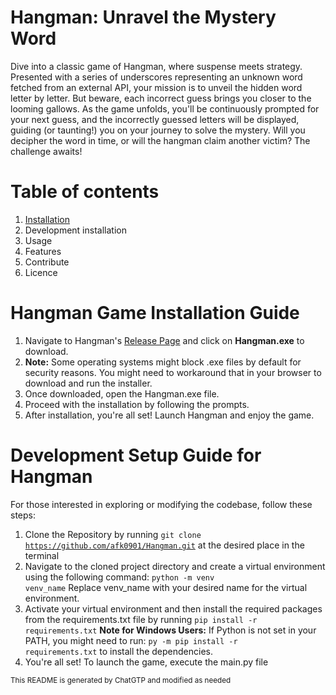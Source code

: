 # Hangman: Unravel the Mystery Word

Dive into a classic game of Hangman, where suspense meets strategy. 
Presented with a series of underscores representing an unknown word fetched from an external API, 
your mission is to unveil the hidden word letter by letter. 
But beware, each incorrect guess brings you closer to the looming gallows. 
As the game unfolds, you'll be continuously prompted for your next guess, and the 
incorrectly guessed letters will be displayed, guiding (or taunting!) you on your journey 
to solve the mystery. Will you decipher the word in time, or will the hangman claim another victim? The challenge awaits!


# Table of contents

1. <a href="#Hangman Game Installation Guide">Installation</a>
2. Development installation
3. Usage
4. Features
5. Contribute
6. Licence

# Hangman Game Installation Guide

1. Navigate to Hangman's [Release Page](https://github.com/afk0901/Hangman/releases/tag/Major) and click on <strong>Hangman.exe</strong> to download.
2. <b>Note:</b> Some operating systems might block .exe files by default for security reasons. You might need to workaround that in your browser to download and run the installer.
3. Once downloaded, open the Hangman.exe file.
4. Proceed with the installation by following the prompts.
5. After installation, you're all set! Launch Hangman and enjoy the game.

# Development Setup Guide for Hangman

For those interested in exploring or modifying the codebase, follow these steps:

1. Clone the Repository by running <code>git clone https://github.com/afk0901/Hangman.git</code> at the desired place in the terminal
2. Navigate to the cloned project directory and create a virtual environment using the following command: <code>python -m venv venv_name</code>
    Replace venv_name with your desired name for the virtual environment.
3. Activate your virtual environment and then install the required packages from the requirements.txt file by running <code>pip install -r requirements.txt</code>
  <b>Note for Windows Users:</b> If Python is not set in your PATH, you might need to run: <code>py -m pip install -r requirements.txt</code> to install the dependencies.
4. You're all set! To launch the game, execute the main.py file

<sup>This README is generated by ChatGTP and modified as needed<sup>


